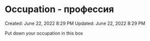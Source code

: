# Occupation - профессия

Created: June 22, 2022 8:29 PM
Updated: June 22, 2022 8:29 PM

Put down your occupation in this box